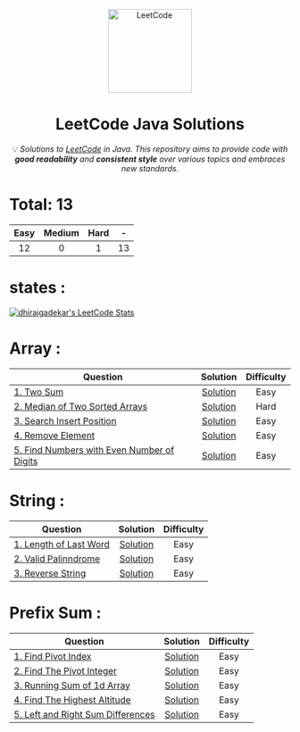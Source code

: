 <div align="center">
<a href="https://walkccc.github.io/LeetCode/"><img src="https://i.imgur.com/IsS5xkZ.png" width="150" title="LeetCode" alt="LeetCode"></a>
<h1>LeetCode Java Solutions</h1>
<span>💡 <i>Solutions to <a href="https://leetcode.com/problemset/all/">LeetCode</a> in Java. This repository aims to provide code with <strong>good readability</strong> and <strong>consistent style</strong> over various topics and embraces new standards.</i></span>
<br/>
</div>


# Total: 13

|   Easy  |  Medium | Hard |  -  |
|:-------:|:-------:|:----:|:---:|
|   12    |   0     |   1  | 13  |

# states : 
[![dhirajgadekar's LeetCode Stats](https://leetcode-stats.vercel.app/api?username=dhirajgadekar&theme=Raspberry)](https://github.com/JeremyTsaii/leetcode-stats)

# Array :

| Question | Solution | Difficulty |
|------------------------------------------------------------------------------------------------------------------------------------------------------------|:---------------------------------------------------------------------------------------------------------------------------------:|:----------:|
| [1. Two Sum](https://leetcode.com/problems/two-sum/) | [Solution](https://github.com/DhirajGadekar/LeetCode-Java-Solution/blob/main/Array/Easy/1_TwoSum.java) | Easy |
| [2. Median of Two Sorted Arrays](https://leetcode.com/problems/median-of-two-sorted-arrays/) | [Solution](https://github.com/DhirajGadekar/LeetCode-Java-Solution/blob/main/Array/Hard/1_MedianofTwoSortedArrays.java) | Hard |
| [3. Search Insert Position](https://leetcode.com/problems/search-insert-position/) | [Solution](https://github.com/DhirajGadekar/LeetCode-Java-Solution/blob/main/Array/Easy/2_SearchInsertPosition.java) | Easy |
| [4. Remove Element](https://leetcode.com/problems/remove-element/) | [Solution](https://github.com/DhirajGadekar/LeetCode-Java-Solution/blob/main/Array/Easy/3_RemoveElement.java) | Easy |
| [5. Find Numbers with Even Number of Digits](https://leetcode.com/problems/find-numbers-with-even-number-of-digits/) | [Solution](https://github.com/DhirajGadekar/LeetCode-Java-Solution/blob/main/Array/Easy/4_FindNumberswithEvenNumberofDigits.java) | Easy |

# String :

| Question | Solution | Difficulty |
|------------------------------------------------------------------------------------------------------------------------------------------------------------|:---------------------------------------------------------------------------------------------------------------------------------:|:----------:|
| [1. Length of Last Word](https://leetcode.com/problems/length-of-last-word/) | [Solution](https://github.com/DhirajGadekar/LeetCode-Java-Solution/blob/main/String/Easy/1_LengthofLastWord.java) | Easy |
| [2. Valid Palinndrome](https://leetcode.com/problems/valid-palindrome/) | [Solution](https://github.com/DhirajGadekar/LeetCode-Java-Solution/blob/main/String/Easy/2_ValidPalindrome.java) | Easy |
| [3. Reverse String](https://leetcode.com/problems/reverse-string/) | [Solution](https://github.com/DhirajGadekar/LeetCode-Java-Solution/blob/main/String/Easy/3_ReverseString.java) | Easy |

# Prefix Sum :

| Question | Solution | Difficulty |
|------------------------------------------------------------------------------------------------------------------------------------------------------------|:---------------------------------------------------------------------------------------------------------------------------------:|:----------:|
| [1. Find Pivot Index](https://leetcode.com/problems/find-pivot-index/) | [Solution](https://github.com/DhirajGadekar/LeetCode-Java-Solution/blob/main/Prefix%20Sum/Easy/1_FindPivotIndex.java) | Easy |
| [2. Find The Pivot Integer](https://leetcode.com/problems/find-the-pivot-integer/) | [Solution](https://github.com/DhirajGadekar/LeetCode-Java-Solution/blob/main/Prefix%20Sum/Easy/2_FindThePivotInteger.java) | Easy |
| [3. Running Sum of 1d Array](https://leetcode.com/problems/running-sum-of-1d-array/) | [Solution](https://github.com/DhirajGadekar/LeetCode-Java-Solution/blob/main/Prefix%20Sum/Easy/3_RunningSumof1dArray.java) | Easy |
| [4. Find The Highest Altitude](https://leetcode.com/problems/find-the-highest-altitude/) | [Solution](https://github.com/DhirajGadekar/LeetCode-Java-Solution/blob/main/Prefix%20Sum/Easy/4_FindTheHighestAltitude.java) | Easy |
| [5. Left and Right Sum Differences](https://leetcode.com/problems/left-and-right-sum-differences/) | [Solution](https://github.com/DhirajGadekar/LeetCode-Java-Solution/blob/main/Prefix%20Sum/Easy/5_RightLeftSumDiffernce.java) | Easy |
